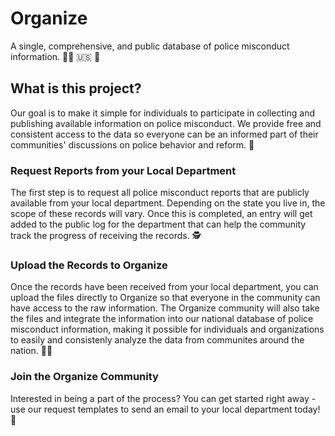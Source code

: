 # Organize
A single, comprehensive, and public database of police misconduct information. :policewoman: :us: :partying_face:

## What is this project?
Our goal is to make it simple for individuals to participate in collecting and publishing available information on police misconduct. We provide free and consistent access to the data so everyone can be an informed part of their communities' discussions on police behavior and reform. :statue_of_liberty:

### Request Reports from your Local Department
The first step is to request all police misconduct reports that are publicly available from your local department. Depending on the state you live in, the scope of these records will vary. Once this is completed, an entry will get added to the public log for the department that can help the community track the progress of receiving the records. :detective:

### Upload the Records to Organize
Once the records have been received from your local department, you can upload the files directly to Organize so that everyone in the community can have access to the raw information. The Organize community will also take the files and integrate the information into our national database of police misconduct information, making it possible for individuals and organizations to easily and consistenly analyze the data from communites around the nation. :technologist:

### Join the Organize Community
Interested in being a part of the process? You can get started right away - use our request templates to send an email to your local department today! :e-mail: 





